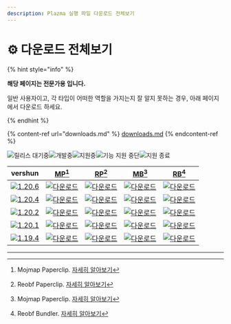 ```yaml
---
description: Plazma 실행 파일 다운로드 전체보기
---
```


# ⚙️ 다운로드 전체보기

{% hint style="info" %}

**해당 페이지는 전문가용 입니다.**

일반 사용자이고, 각 타입이 어떠한 역할을 가지는지 잘 알지 못하는 경우,
아래 페이지에서 다운로드 하세요.

{% endhint %}

{% content-ref url="downloads.md" %}
[downloads.md](downloads.md)
{% endcontent-ref %}

[wtr]: https://badge.plazmamc.org/0/릴리스%20대기중

![릴리스 대기중][wtr]![개발중](https://badge.plazmamc.org/1/개발중)![지원중](https://badge.plazmamc.org/2/지원중)![기능 지원 중단](https://badge.plazmamc.org/6/기능%20지원%20중단)![지원 종료](https://badge.plazmamc.org/4/지원%20종료)

|                                      vershun                                      |                          [MP](#user-content-fn-1)[^1]                          |                          [RP](#user-content-fn-2)[^2]                          |                          [MB](#user-content-fn-3)[^3]                          |                          [RB](#user-content-fn-4)[^4]                          |
| :-------------------------------------------------------------------------------: | :----------------------------------------------------------------------------: | :----------------------------------------------------------------------------: | :----------------------------------------------------------------------------: | :----------------------------------------------------------------------------: |
| [![1.20.6](https://badge.plazmamc.org/1/1.20.6)](https://git.plazmamc.org/1.20.6) | [![다운로드](https://badge.plazmamc.org/1/다운로드)](https://dl.plazmamc.org/1.20.6/0) | [![다운로드](https://badge.plazmamc.org/1/다운로드)](https://dl.plazmamc.org/1.20.6/1) | [![다운로드](https://badge.plazmamc.org/1/다운로드)](https://dl.plazmamc.org/1.20.6/2) | [![다운로드](https://badge.plazmamc.org/1/다운로드)](https://dl.plazmamc.org/1.20.6/3) |
| [![1.20.4](https://badge.plazmamc.org/2/1.20.4)](https://git.plazmamc.org/1.20.4) | [![다운로드](https://badge.plazmamc.org/1/다운로드)](https://dl.plazmamc.org/1.20.4/0) | [![다운로드](https://badge.plazmamc.org/1/다운로드)](https://dl.plazmamc.org/1.20.4/1) | [![다운로드](https://badge.plazmamc.org/1/다운로드)](https://dl.plazmamc.org/1.20.4/2) | [![다운로드](https://badge.plazmamc.org/1/다운로드)](https://dl.plazmamc.org/1.20.4/3) |
| [![1.20.2](https://badge.plazmamc.org/6/1.20.2)](https://git.plazmamc.org/1.20.2) | [![다운로드](https://badge.plazmamc.org/1/다운로드)](https://dl.plazmamc.org/1.20.2/0) | [![다운로드](https://badge.plazmamc.org/1/다운로드)](https://dl.plazmamc.org/1.20.2/1) | [![다운로드](https://badge.plazmamc.org/1/다운로드)](https://dl.plazmamc.org/1.20.2/2) | [![다운로드](https://badge.plazmamc.org/1/다운로드)](https://dl.plazmamc.org/1.20.2/3) |
| [![1.20.1](https://badge.plazmamc.org/4/1.20.1)](https://git.plazmamc.org/1.20.1) | [![다운로드](https://badge.plazmamc.org/1/다운로드)](https://dl.plazmamc.org/1.20.1/0) | [![다운로드](https://badge.plazmamc.org/1/다운로드)](https://dl.plazmamc.org/1.20.1/1) | [![다운로드](https://badge.plazmamc.org/1/다운로드)](https://dl.plazmamc.org/1.20.1/2) | [![다운로드](https://badge.plazmamc.org/1/다운로드)](https://dl.plazmamc.org/1.20.1/3) |
| [![1.19.4](https://badge.plazmamc.org/4/1.19.4)](https://git.plazmamc.org/1.19.4) | [![다운로드](https://badge.plazmamc.org/1/다운로드)](https://dl.plazmamc.org/1.19.4/0) | [![다운로드](https://badge.plazmamc.org/1/다운로드)](https://dl.plazmamc.org/1.19.4/1) | [![다운로드](https://badge.plazmamc.org/1/다운로드)](https://dl.plazmamc.org/1.19.4/2) | [![다운로드](https://badge.plazmamc.org/1/다운로드)](https://dl.plazmamc.org/1.19.4/3) |

***

[^1]: Mojmap Paperclip. [자세히 알아보기](../administration/getting-started#id-2)

[^2]: Reobf Paperclip. [자세히 알아보기](../administration/getting-started#id-2)

[^3]: Mojmap Paperclip. [자세히 알아보기](../administration/getting-started#id-2)

[^4]: Reobf Bundler. [자세히 알아보기](../administration/getting-started#id-2)
